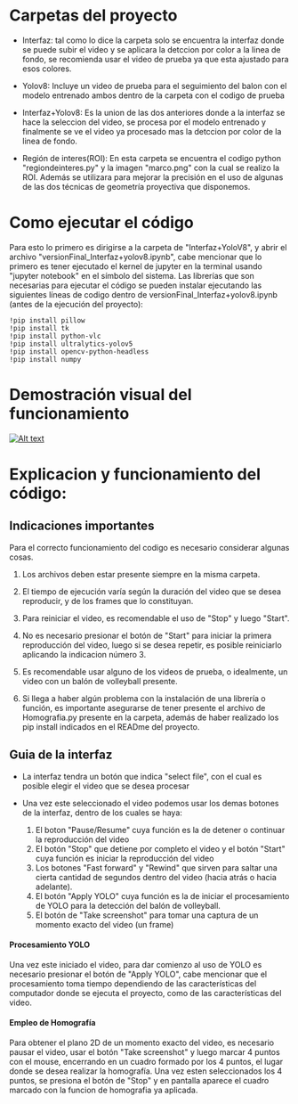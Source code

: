# Carpetas del proyecto

- Interfaz: tal como lo dice la carpeta solo se encuentra la interfaz donde se puede subir el video y se aplicara la detccion por color a la linea de fondo, se recomienda usar el video de prueba ya que esta ajustado para esos colores.

- Yolov8: Incluye un video de prueba para el seguimiento del balon con el modelo entrenado ambos dentro de la carpeta con el codigo de prueba

- Interfaz+Yolov8: Es la union de las dos anteriores donde a la interfaz se hace la seleccion del video, se procesa por el modelo entrenado y finalmente se ve el video ya procesado mas la detccion por color de la linea de fondo.

- Región de interes(ROI): En esta carpeta se encuentra el codigo python "regiondeinteres.py" y la imagen "marco.png" con la cual se realizo la ROI. Además se utilizara para mejorar la precisión en el uso de algunas de las dos técnicas de geometría proyectiva que disponemos.

# Como ejecutar el código
Para esto lo primero es dirigirse a la carpeta de "Interfaz+YoloV8", y abrir el archivo "versionFinal_Interfaz+yolov8.ipynb", cabe mencionar que lo primero es tener ejecutado el kernel de jupyter en la terminal usando "jupyter notebook" en el símbolo del sistema. Las librerías que son necesarias para ejecutar el código se pueden instalar ejecutando las siguientes líneas de codigo dentro de versionFinal_Interfaz+yolov8.ipynb (antes de la ejecución del proyecto):

````
!pip install pillow
!pip install tk
!pip install python-vlc
!pip install ultralytics-yolov5
!pip install opencv-python-headless
!pip install numpy
````

# Demostración visual del funcionamiento

[![Alt text](https://img.youtube.com/vi/aWzDbTsxb2A1hxz2/0.jpg)](https://www.youtube.com/watch?v=aWzDbTsxb2A1hxz2)

# Explicacion y funcionamiento del código:

## Indicaciones importantes
Para el correcto funcionamiento del codigo es necesario considerar algunas cosas.

1. Los archivos deben estar presente siempre en la misma carpeta.

2. El tiempo de ejecución varía según la duración del video que se desea reproducir, y de los frames que lo constituyan.

3. Para reiniciar el video, es recomendable el uso de "Stop" y luego "Start".

4. No es necesario presionar el botón de "Start" para iniciar la primera reproducción del video, luego si se desea repetir, es posible reiniciarlo aplicando la indicacion número 3.

5. Es recomendable usar alguno de los videos de prueba, o idealmente, un video con un balón de volleyball presente.

6. Si llega a haber algún problema con la instalación de una librería o función, es importante asegurarse de tener presente el archivo de Homografia.py presente en la carpeta, además de haber realizado los pip install indicados en el READme del proyecto.
## Guia de la interfaz

- La interfaz tendra un botón que indica "select file", con el cual es posible elegir el video que se desea procesar

- Una vez este seleccionado el video podemos usar los demas botones de la interfaz, dentro de los cuales se haya:
  1. El boton "Pause/Resume" cuya función es la de detener o continuar la reproducción del video
  2. El botón "Stop" que detiene por completo el video y el botón "Start" cuya función es iniciar la reproducción del video
  3. Los botones "Fast forward" y "Rewind" que sirven para saltar una cierta cantidad de segundos dentro del video (hacia atrás o hacia adelante).
  4. El botón "Apply YOLO" cuya función es la de iniciar el procesamiento de YOLO para la detección del balón de volleyball.
  5. El botón de "Take screenshot" para tomar una captura de un momento exacto del video (un frame)

#### Procesamiento YOLO

Una vez este iniciado el video, para dar comienzo al uso de YOLO es necesario presionar el botón de "Apply YOLO", cabe mencionar que el procesamiento toma tiempo dependiendo de las características del computador donde se ejecuta el proyecto, como de las características del video.

#### Empleo de Homografía

Para obtener el plano 2D de un momento exacto del video, es necesario pausar el video, usar el botón "Take screenshot" y luego marcar 4 puntos con el mouse, encerrando en un cuadro formado por los 4 puntos, el lugar donde se desea realizar la homografía. Una vez esten seleccionados los 4 puntos, se presiona el botón de "Stop" y en pantalla aparece el cuadro marcado con la funcion de homografia ya aplicada.

